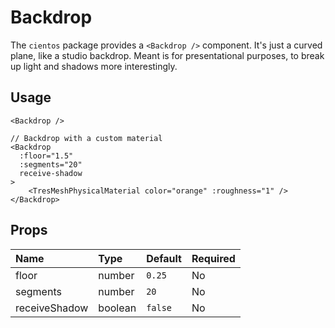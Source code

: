 # Backdrop

<DocsDemo>
    <BackdropDemo class="demo-scene" />
</DocsDemo>

The `cientos` package provides a `<Backdrop />` component. It's just a curved plane, like a studio backdrop. Meant is for presentational purposes, to break up light and shadows more interestingly.

## Usage

```vue
<Backdrop />

// Backdrop with a custom material
<Backdrop
  :floor="1.5"
  :segments="20"
  receive-shadow
>
    <TresMeshPhysicalMaterial color="orange" :roughness="1" />
</Backdrop>
```

## Props

| Name | Type | Default | Required |
| :--- | :--- | ------- | -------- |
| floor | number | `0.25` | No |
| segments | number | `20` | No |
| receiveShadow | boolean | `false` | No |
